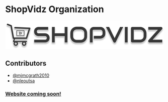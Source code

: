 # ShopVidz Organization

![logo](logo.png)

## Contributors

- [@mjmcgrath2010](http://www.github.com/mmcgrath2010)
- [@nleoutsa](http://www.github.com/nleoutsa)

### [Website coming soon!](https://shopvidz.app)
